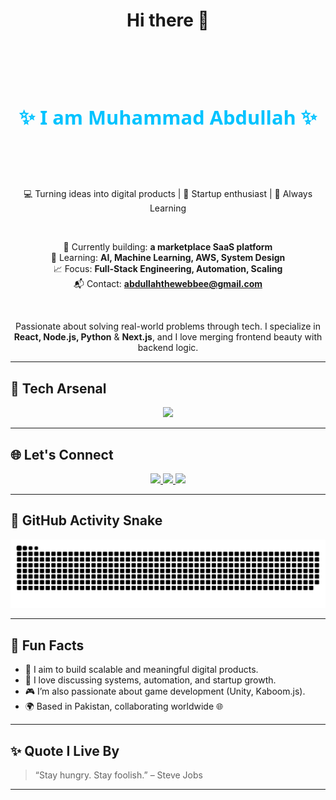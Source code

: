 <div align="center">

  <h1 id="first-text" style="animation: fadeOut 3s ease-in-out forwards;">
    Hi there 👋
  </h1>

  <h1 id="second-text" style="opacity: 0; animation: fadeIn 3s 3s ease-in-out forwards; font-weight: bold; color: #00C3FF;">
    ✨ I am Muhammad Abdullah ✨
  </h1>

</div>


<div align="center">
  <h1 style="font-family: 'Segoe UI', Tahoma, Geneva, Verdana, sans-serif; 
             font-size: 2.2em; 
             color: #00C3FF; 
             font-weight: bold; 
             animation: fadeInUp 2s ease-in-out forwards;">
    ✨ I am Muhammad Abdullah ✨
  </h1>

  <p style="font-size: 1.3em; 
            color: #888; 
            margin-top: 10px; 
            animation: fadeInUp 2s ease-in-out 1s forwards; 
            opacity: 0;">
    A Creative Full-Stack Engineer from Pakistan!
  </p>
</div>


<br/>

<p align="center">
  💻 Turning ideas into digital products | 🚀 Startup enthusiast | 🧠 Always Learning
</p>

<br/>

<div align="center">

🔭 Currently building: <strong>a marketplace SaaS platform</strong>  
🌱 Learning: <strong>AI, Machine Learning, AWS, System Design</strong>  
📈 Focus: <strong>Full-Stack Engineering, Automation, Scaling</strong>  
📬 Contact: <strong>abdullahthewebbee@gmail.com</strong>

</div>

<br/>

<p align="center">
  Passionate about solving real-world problems through tech.  
  I specialize in <strong>React, Node.js, Python</strong> & <strong>Next.js</strong>, and I love merging frontend beauty with backend logic.
</p>

---

## 🧠 Tech Arsenal

<p align="center">
  <img src="https://skillicons.dev/icons?i=html,css,js,ts,react,nextjs,nodejs,express,mongodb,mysql,python,flask,c,java,firebase,git,github,vscode,tailwind,bootstrap,figma,redux" />
</p>

---

## 🌐 Let's Connect

<div align="center"> 
  <a href="mailto:abdullahthewebbee@gmail.com">
    <img src="https://img.shields.io/badge/Gmail-D14836?style=for-the-badge&logo=gmail&logoColor=white" />
  </a>
  <a href="https://www.linkedin.com/in/abdullahthewebbee/" target="_blank">
    <img src="https://img.shields.io/badge/LinkedIn-blue?style=for-the-badge&logo=linkedin&logoColor=white" />
  </a>
  <a href="https://github.com/abdullahthewebbee" target="_blank">
    <img src="https://img.shields.io/badge/GitHub-333333?style=for-the-badge&logo=github&logoColor=white" />
  </a>
</div>

---

## 🐍 GitHub Activity Snake

<p align="center">
  <img alt="GitHub Snake" src="https://raw.githubusercontent.com/salesp07/salesp07/output/github-contribution-grid-snake.svg" />
</p>

---

## 🧩 Fun Facts

- 🎯 I aim to build scalable and meaningful digital products.
- 💬 I love discussing systems, automation, and startup growth.
- 🎮 I’m also passionate about game development (Unity, Kaboom.js).
- 🌍 Based in Pakistan, collaborating worldwide 🌐

---

## ✨ Quote I Live By

> “Stay hungry. Stay foolish.” – Steve Jobs

---

